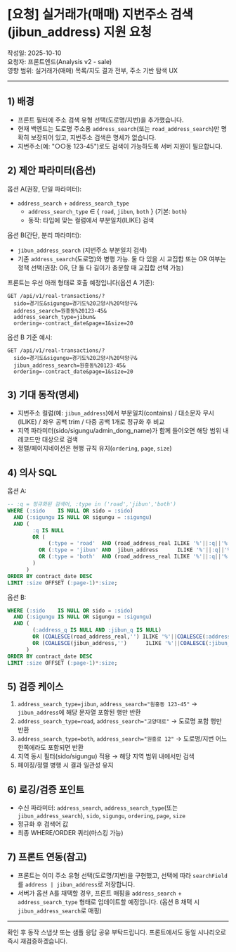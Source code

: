 # [요청] 실거래가(매매) 지번주소 검색(jibun_address) 지원 요청

작성일: 2025-10-10  
요청자: 프론트엔드(Analysis v2 - sale)  
영향 범위: 실거래가(매매) 목록/지도 결과 전부, 주소 기반 탐색 UX

---

## 1) 배경

- 프론트 필터에 주소 검색 유형 선택(도로명/지번)을 추가했습니다.
- 현재 백엔드는 도로명 주소용 `address_search`(또는 `road_address_search`)만 명확히 보장되어 있고, 지번주소 검색은 명세가 없습니다.
- 지번주소(예: "○○동 123-45")로도 검색이 가능하도록 서버 지원이 필요합니다.

## 2) 제안 파라미터(옵션)

옵션 A(권장, 단일 파라미터):

- `address_search` + `address_search_type`
  - `address_search_type` ∈ { `road`, `jibun`, `both` } (기본: `both`)
  - 동작: 타입에 맞는 컬럼에서 부분일치(ILIKE) 검색

옵션 B(간단, 분리 파라미터):

- `jibun_address_search` (지번주소 부분일치 검색)
- 기존 `address_search`(도로명)와 병행 가능. 둘 다 있을 시 교집합 또는 OR 여부는 정책 선택(권장: OR, 단 둘 다 길이가 충분할 때 교집합 선택 가능)

프론트는 우선 아래 형태로 호출 예정입니다(옵션 A 기준):

```
GET /api/v1/real-transactions/?
  sido=경기도&sigungu=경기도%20고양시%20덕양구&
  address_search=원흥동%20123-45&
  address_search_type=jibun&
  ordering=-contract_date&page=1&size=20
```

옵션 B 기준 예시:

```
GET /api/v1/real-transactions/?
  sido=경기도&sigungu=경기도%20고양시%20덕양구&
  jibun_address_search=원흥동%20123-45&
  ordering=-contract_date&page=1&size=20
```

## 3) 기대 동작(명세)

- 지번주소 컬럼(예: `jibun_address`)에서 부분일치(contains) / 대소문자 무시(ILIKE) / 좌우 공백 trim / 다중 공백 1개로 정규화 후 비교
- 지역 파라미터(sido/sigungu/admin_dong_name)가 함께 들어오면 해당 범위 내 레코드만 대상으로 검색
- 정렬/페이지네이션은 현행 규칙 유지(`ordering`, `page`, `size`)

## 4) 의사 SQL

옵션 A:

```sql
-- :q = 정규화된 검색어, :type in ('road','jibun','both')
WHERE (:sido    IS NULL OR sido = :sido)
  AND (:sigungu IS NULL OR sigungu = :sigungu)
  AND (
        :q IS NULL
        OR (
             (:type = 'road'  AND (road_address_real ILIKE '%'||:q||'%' OR road_address ILIKE '%'||:q||'%'))
          OR (:type = 'jibun' AND  jibun_address      ILIKE '%'||:q||'%')
          OR (:type = 'both'  AND (road_address_real ILIKE '%'||:q||'%' OR road_address ILIKE '%'||:q||'%' OR jibun_address ILIKE '%'||:q||'%'))
        )
      )
ORDER BY contract_date DESC
LIMIT :size OFFSET (:page-1)*:size;
```

옵션 B:

```sql
WHERE (:sido    IS NULL OR sido = :sido)
  AND (:sigungu IS NULL OR sigungu = :sigungu)
  AND (
        (:address_q IS NULL AND :jibun_q IS NULL)
        OR (COALESCE(road_address_real,'') ILIKE '%'||COALESCE(:address_q,'')||'%' OR COALESCE(road_address,'') ILIKE '%'||COALESCE(:address_q,'')||'%')
        OR (COALESCE(jibun_address,'')      ILIKE '%'||COALESCE(:jibun_q,'')||'%')
      )
ORDER BY contract_date DESC
LIMIT :size OFFSET (:page-1)*:size;
```

## 5) 검증 케이스

1. `address_search_type=jibun`, `address_search="원흥동 123-45"` → `jibun_address`에 해당 문자열 포함된 행만 반환
2. `address_search_type=road`, `address_search="고양대로"` → 도로명 포함 행만 반환
3. `address_search_type=both`, `address_search="원흥로 12"` → 도로명/지번 어느 한쪽에라도 포함되면 반환
4. 지역 동시 필터(sido/sigungu) 적용 → 해당 지역 범위 내에서만 검색
5. 페이징/정렬 병행 시 결과 일관성 유지

## 6) 로깅/검증 포인트

- 수신 파라미터: `address_search`, `address_search_type`(또는 `jibun_address_search`), `sido`, `sigungu`, `ordering`, `page`, `size`
- 정규화 후 검색어 값
- 최종 WHERE/ORDER 쿼리(마스킹 가능)

## 7) 프론트 연동(참고)

- 프론트는 이미 주소 유형 선택(도로명/지번)을 구현했고, 선택에 따라 `searchField`를 `address | jibun_address`로 저장합니다.
- 서버가 옵션 A를 채택할 경우, 프론트 매핑을 `address_search` + `address_search_type` 형태로 업데이트할 예정입니다. (옵션 B 채택 시 `jibun_address_search`로 매핑)

---

확인 후 동작 스냅샷 또는 샘플 응답 공유 부탁드립니다. 프론트에서도 동일 시나리오로 즉시 재검증하겠습니다.

